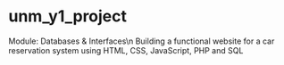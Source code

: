 # unm_y1_project
Module: Databases & Interfaces\n
Building a functional website for a car reservation system using HTML, CSS, JavaScript, PHP and SQL
